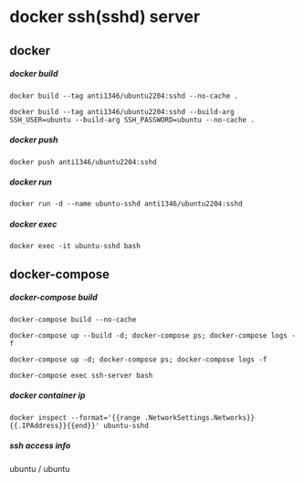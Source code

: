 # docker ssh(sshd) server

## docker
##### docker build
```
docker build --tag anti1346/ubuntu2204:sshd --no-cache .
```
```
docker build --tag anti1346/ubuntu2204:sshd --build-arg SSH_USER=ubuntu --build-arg SSH_PASSWORD=ubuntu --no-cache .
```
##### docker push
```
docker push anti1346/ubuntu2204:sshd
```
##### docker run
```
docker run -d --name ubuntu-sshd anti1346/ubuntu2204:sshd
```
##### docker exec
```
docker exec -it ubuntu-sshd bash
```

## docker-compose
##### docker-compose build
```
docker-compose build --no-cache
```
```
docker-compose up --build -d; docker-compose ps; docker-compose logs -f
```
```
docker-compose up -d; docker-compose ps; docker-compose logs -f
```
```
docker-compose exec ssh-server bash
```
##### docker container ip
```
docker inspect --format='{{range .NetworkSettings.Networks}}{{.IPAddress}}{{end}}' ubuntu-sshd
```
##### ssh access info
ubuntu / ubuntu